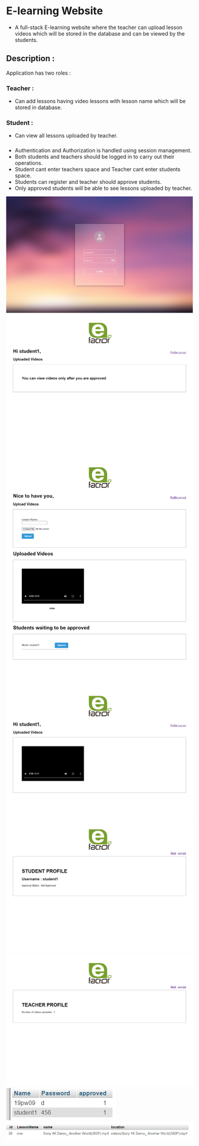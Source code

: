 # E-learning Website
* A full-stack E-learning website where the teacher can upload lesson videos which will be stored in the database and can be viewed by the students.
## Description :
Application has two roles :<br>
### Teacher :
* Can add lessons having video lessons with lesson name which will be stored in database.
### Student : 
* Can view all lessons uploaded by teacher.
###
* Authentication and Authorization is handled using session management.
* Both students and teachers  should be logged in to carry out their operations.
* Student cant enter teachers space and Teacher cant enter students space.
* Students can register and teacher should approve students.
* Only approved students will be able to see lessons uploaded by teacher.

![login](/images/login.png)
![student](/images/student.png)
![teacher](/images/teacher.png)
![student1](/images/student1.png)
![profile](/images/profile.png)
![profile1](/images/profile1.png)
![accounts](/images/accounts.png)
![videos](/images/videos.png)
